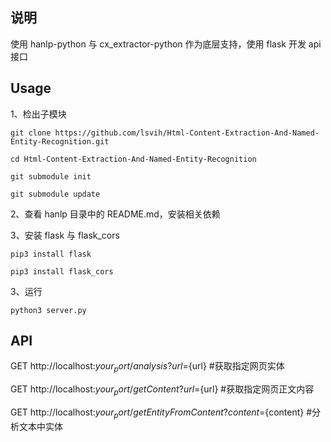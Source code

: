 ## 说明

使用 hanlp-python 与 cx_extractor-python 作为底层支持，使用 flask 开发 api 接口

## Usage
1、检出子模块
```
git clone https://github.com/lsvih/Html-Content-Extraction-And-Named-Entity-Recognition.git

cd Html-Content-Extraction-And-Named-Entity-Recognition

git submodule init

git submodule update
```

2、查看 hanlp 目录中的 README.md，安装相关依赖

3、安装 flask 与 flask_cors

```
pip3 install flask

pip3 install flask_cors
```

3、运行
```
python3 server.py
```

## API

GET http://localhost:${your_port}/analysis?url=${url}   #获取指定网页实体

GET http://localhost:${your_port}/getContent?url=${url}  #获取指定网页正文内容

GET http://localhost:${your_port}/getEntityFromContent?content=${content}   #分析文本中实体
